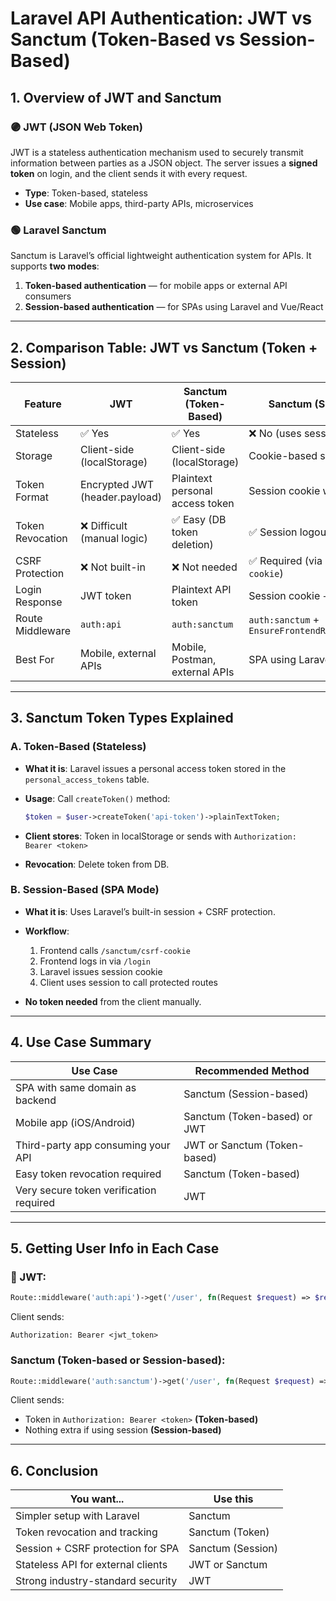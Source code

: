 
#  Laravel API Authentication: JWT vs Sanctum (Token-Based vs Session-Based)

##  1. Overview of JWT and Sanctum

### 🟣 **JWT (JSON Web Token)**

JWT is a stateless authentication mechanism used to securely transmit information between parties as a JSON object. The server issues a **signed token** on login, and the client sends it with every request.

* **Type**: Token-based, stateless
* **Use case**: Mobile apps, third-party APIs, microservices

### 🟢 **Laravel Sanctum**

Sanctum is Laravel’s official lightweight authentication system for APIs. It supports **two modes**:

1. **Token-based authentication** — for mobile apps or external API consumers
2. **Session-based authentication** — for SPAs using Laravel and Vue/React

---

##  2. Comparison Table: JWT vs Sanctum (Token + Session)

| Feature          | JWT                            | Sanctum (Token-Based)           | Sanctum (Session-Based)                              |
| ---------------- | ------------------------------ | ------------------------------- | ---------------------------------------------------- |
| Stateless        | ✅ Yes                          | ✅ Yes                           | ❌ No (uses session cookies)                          |
| Storage          | Client-side (localStorage)     | Client-side (localStorage)      | Cookie-based session                                 |
| Token Format     | Encrypted JWT (header.payload) | Plaintext personal access token | Session cookie with CSRF                             |
| Token Revocation | ❌ Difficult (manual logic)     | ✅ Easy (DB token deletion)      | ✅ Session logout or expiry                           |
| CSRF Protection  | ❌ Not built-in                 | ❌ Not needed                    | ✅ Required (via `/sanctum/csrf-cookie`)              |
| Login Response   | JWT token                      | Plaintext API token             | Session cookie + CSRF                                |
| Route Middleware | `auth:api`                     | `auth:sanctum`                  | `auth:sanctum` + `EnsureFrontendRequestsAreStateful` |
| Best For         | Mobile, external APIs          | Mobile, Postman, external APIs  | SPA using Laravel + Vue/React                        |

---

## 3. Sanctum Token Types Explained

### A. Token-Based (Stateless)

* **What it is**: Laravel issues a personal access token stored in the `personal_access_tokens` table.
* **Usage**: Call `createToken()` method:

  ```php
  $token = $user->createToken('api-token')->plainTextToken;
  ```
* **Client stores**: Token in localStorage or sends with `Authorization: Bearer <token>`
* **Revocation**: Delete token from DB.

###  B. Session-Based (SPA Mode)

* **What it is**: Uses Laravel’s built-in session + CSRF protection.
* **Workflow**:

  1. Frontend calls `/sanctum/csrf-cookie`
  2. Frontend logs in via `/login`
  3. Laravel issues session cookie
  4. Client uses session to call protected routes
* **No token needed** from the client manually.

---

##  4. Use Case Summary

| Use Case                                | Recommended Method           |
| --------------------------------------- | ---------------------------- |
| SPA with same domain as backend         | Sanctum (Session-based)      |
| Mobile app (iOS/Android)                | Sanctum (Token-based) or JWT |
| Third-party app consuming your API      | JWT or Sanctum (Token-based) |
| Easy token revocation required          | Sanctum (Token-based)        |
| Very secure token verification required | JWT                          |

---

##  5. Getting User Info in Each Case

### 🔸 JWT:

```php
Route::middleware('auth:api')->get('/user', fn(Request $request) => $request->user());
```

Client sends:

```
Authorization: Bearer <jwt_token>
```

###  Sanctum (Token-based or Session-based):

```php
Route::middleware('auth:sanctum')->get('/user', fn(Request $request) => $request->user());
```

Client sends:

* Token in `Authorization: Bearer <token>` **(Token-based)**
* Nothing extra if using session **(Session-based)**

---

## 6. Conclusion

| You want...                        | Use this          |
| ---------------------------------- | ----------------- |
| Simpler setup with Laravel         | Sanctum           |
| Token revocation and tracking      | Sanctum (Token)   |
| Session + CSRF protection for SPA  | Sanctum (Session) |
| Stateless API for external clients | JWT or Sanctum    |
| Strong industry-standard security  | JWT               |

